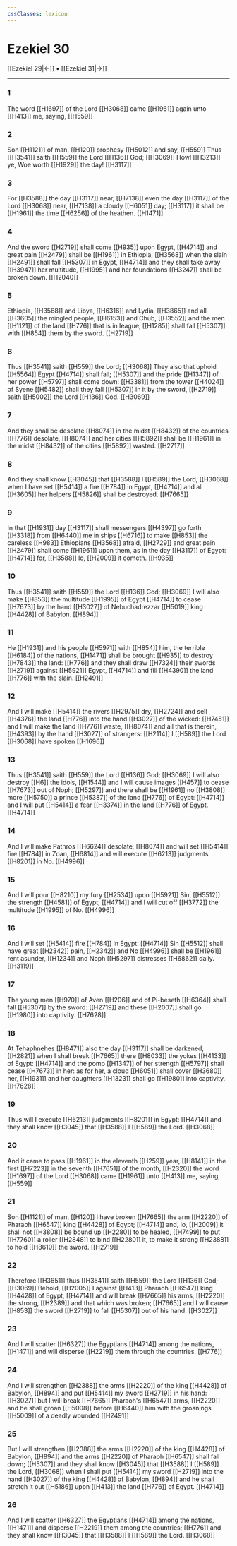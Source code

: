 ```yaml
---
cssClasses: lexicon
---
```

# Ezekiel 30

[[Ezekiel 29|←]] • [[Ezekiel 31|→]]

---

### 1
The word [[H1697]] of the Lord [[H3068]] came [[H1961]] again unto [[H413]] me, saying, [[H559]]

### 2
Son [[H1121]] of man, [[H120]] prophesy [[H5012]] and say, [[H559]] Thus [[H3541]] saith [[H559]] the Lord [[H136]] God; [[H3069]] Howl [[H3213]] ye, Woe worth [[H1929]] the day! [[H3117]]

### 3
For [[H3588]] the day [[H3117]] near, [[H7138]] even the day [[H3117]] of the Lord [[H3068]] near, [[H7138]] a cloudy [[H6051]] day; [[H3117]] it shall be [[H1961]] the time [[H6256]] of the heathen. [[H1471]]

### 4
And the sword [[H2719]] shall come [[H935]] upon Egypt, [[H4714]] and great pain [[H2479]] shall be [[H1961]] in Ethiopia, [[H3568]] when the slain [[H2491]] shall fall [[H5307]] in Egypt, [[H4714]] and they shall take away [[H3947]] her multitude, [[H1995]] and her foundations [[H3247]] shall be broken down. [[H2040]]

### 5
Ethiopia, [[H3568]] and Libya, [[H6316]] and Lydia, [[H3865]] and all [[H3605]] the mingled people, [[H6153]] and Chub, [[H3552]] and the men [[H1121]] of the land [[H776]] that is in league, [[H1285]] shall fall [[H5307]] with [[H854]] them by the sword. [[H2719]]

### 6
Thus [[H3541]] saith [[H559]] the Lord; [[H3068]] They also that uphold [[H5564]] Egypt [[H4714]] shall fall; [[H5307]] and the pride [[H1347]] of her power [[H5797]] shall come down: [[H3381]] from the tower [[H4024]] of Syene [[H5482]] shall they fall [[H5307]] in it by the sword, [[H2719]] saith [[H5002]] the Lord [[H136]] God. [[H3069]]

### 7
And they shall be desolate [[H8074]] in the midst [[H8432]] of the countries [[H776]] desolate, [[H8074]] and her cities [[H5892]] shall be [[H1961]] in the midst [[H8432]] of the cities [[H5892]] wasted. [[H2717]]

### 8
And they shall know [[H3045]] that [[H3588]] I [[H589]] the Lord, [[H3068]] when I have set [[H5414]] a fire [[H784]] in Egypt, [[H4714]] and all [[H3605]] her helpers [[H5826]] shall be destroyed. [[H7665]]

### 9
In that [[H1931]] day [[H3117]] shall messengers [[H4397]] go forth [[H3318]] from [[H6440]] me in ships [[H6716]]  to make [[H853]] the careless [[H983]] Ethiopians [[H3568]] afraid, [[H2729]] and great pain [[H2479]] shall come [[H1961]] upon them, as in the day [[H3117]] of Egypt: [[H4714]] for, [[H3588]] lo, [[H2009]] it cometh. [[H935]]

### 10
Thus [[H3541]] saith [[H559]] the Lord [[H136]] God; [[H3069]]  I will also make [[H853]] the multitude [[H1995]] of Egypt [[H4714]] to cease [[H7673]] by the hand [[H3027]] of Nebuchadrezzar [[H5019]] king [[H4428]] of Babylon. [[H894]]

### 11
He [[H1931]] and his people [[H5971]] with [[H854]] him, the terrible [[H6184]] of the nations, [[H1471]] shall be brought [[H935]] to destroy [[H7843]] the land: [[H776]] and they shall draw [[H7324]] their swords [[H2719]] against [[H5921]] Egypt, [[H4714]] and fill [[H4390]] the land [[H776]] with the slain. [[H2491]]

### 12
And I will make [[H5414]] the rivers [[H2975]] dry, [[H2724]] and sell [[H4376]] the land [[H776]] into the hand [[H3027]] of the wicked: [[H7451]] and I will make the land [[H776]] waste, [[H8074]] and all that is therein, [[H4393]] by the hand [[H3027]] of strangers: [[H2114]] I [[H589]] the Lord [[H3068]] have spoken [[H1696]]

### 13
Thus [[H3541]] saith [[H559]] the Lord [[H136]] God; [[H3069]] I will also destroy [[H6]] the idols, [[H1544]] and I will cause images [[H457]] to cease [[H7673]] out of Noph; [[H5297]] and there shall be [[H1961]] no [[H3808]] more [[H5750]] a prince [[H5387]] of the land [[H776]] of Egypt: [[H4714]] and I will put [[H5414]] a fear [[H3374]] in the land [[H776]] of Egypt. [[H4714]]

### 14
And I will make Pathros [[H6624]] desolate, [[H8074]] and will set [[H5414]] fire [[H784]] in Zoan, [[H6814]] and will execute [[H6213]] judgments [[H8201]] in No. [[H4996]]

### 15
And I will pour [[H8210]] my fury [[H2534]] upon [[H5921]] Sin, [[H5512]] the strength [[H4581]] of Egypt; [[H4714]] and I will cut off [[H3772]] the multitude [[H1995]] of No. [[H4996]]

### 16
And I will set [[H5414]] fire [[H784]] in Egypt: [[H4714]] Sin [[H5512]] shall have great [[H2342]] pain, [[H2342]] and No [[H4996]] shall be [[H1961]] rent asunder, [[H1234]] and Noph [[H5297]] distresses [[H6862]] daily. [[H3119]]

### 17
The young men [[H970]] of Aven [[H206]] and of Pi-beseth [[H6364]] shall fall [[H5307]] by the sword: [[H2719]] and these [[H2007]] shall go [[H1980]] into captivity. [[H7628]]

### 18
At Tehaphnehes [[H8471]] also the day [[H3117]] shall be darkened, [[H2821]] when I shall break [[H7665]] there [[H8033]] the yokes [[H4133]] of Egypt: [[H4714]] and the pomp [[H1347]] of her strength [[H5797]] shall cease [[H7673]] in her: as for her, a cloud [[H6051]] shall cover [[H3680]] her, [[H1931]] and her daughters [[H1323]] shall go [[H1980]] into captivity. [[H7628]]

### 19
Thus will I execute [[H6213]] judgments [[H8201]] in Egypt: [[H4714]] and they shall know [[H3045]] that [[H3588]] I [[H589]] the Lord. [[H3068]]

### 20
And it came to pass [[H1961]] in the eleventh [[H259]] year, [[H8141]] in the first [[H7223]] in the seventh [[H7651]] of the month, [[H2320]] the word [[H1697]] of the Lord [[H3068]] came [[H1961]] unto [[H413]] me, saying, [[H559]]

### 21
Son [[H1121]] of man, [[H120]] I have broken [[H7665]] the arm [[H2220]] of Pharaoh [[H6547]] king [[H4428]] of Egypt; [[H4714]] and, lo, [[H2009]] it shall not [[H3808]] be bound up [[H2280]] to be healed, [[H7499]] to put [[H7760]] a roller [[H2848]] to bind [[H2280]] it, to make it strong [[H2388]] to hold [[H8610]] the sword. [[H2719]]

### 22
Therefore [[H3651]] thus [[H3541]] saith [[H559]] the Lord [[H136]] God; [[H3069]] Behold, [[H2005]] I against [[H413]] Pharaoh [[H6547]] king [[H4428]] of Egypt, [[H4714]] and will break [[H7665]] his arms, [[H2220]] the strong, [[H2389]] and that which was broken; [[H7665]]  and I will cause [[H853]] the sword [[H2719]] to fall [[H5307]] out of his hand. [[H3027]]

### 23
And I will scatter [[H6327]] the Egyptians [[H4714]] among the nations, [[H1471]] and will disperse [[H2219]] them through the countries. [[H776]]

### 24
And I will strengthen [[H2388]] the arms [[H2220]] of the king [[H4428]] of Babylon, [[H894]] and put [[H5414]] my sword [[H2719]] in his hand: [[H3027]] but I will break [[H7665]] Pharaoh's [[H6547]] arms, [[H2220]] and he shall groan [[H5008]] before [[H6440]] him with the groanings [[H5009]] of a deadly wounded [[H2491]]

### 25
But I will strengthen [[H2388]] the arms [[H2220]] of the king [[H4428]] of Babylon, [[H894]] and the arms [[H2220]] of Pharaoh [[H6547]] shall fall down; [[H5307]] and they shall know [[H3045]] that [[H3588]] I [[H589]] the Lord, [[H3068]] when I shall put [[H5414]] my sword [[H2719]] into the hand [[H3027]] of the king [[H4428]] of Babylon, [[H894]] and he shall stretch it out [[H5186]] upon [[H413]] the land [[H776]] of Egypt. [[H4714]]

### 26
And I will scatter [[H6327]] the Egyptians [[H4714]] among the nations, [[H1471]] and disperse [[H2219]] them among the countries; [[H776]] and they shall know [[H3045]] that [[H3588]] I [[H589]] the Lord. [[H3068]]